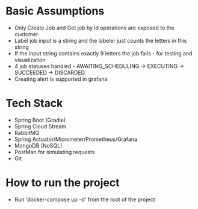 # Basic Assumptions

- Only Create Job and Get job by id operations are exposed to the customer
- Label job input is a string and the labeler just counts the letters in this string
- If the input string contains exactly 9 letters the job fails - for testing and visualization
- 4 job statuses handled - AWAITING_SCHEDULING -> EXECUTING -> SUCCEEDED -> DISCARDED
- Creating alert is supported in grafana

# Tech Stack

- Spring Boot (Gradle)
- Spring Cloud Stream
- RabbitMQ
- Spring Actuator/Micrometer/Prometheus/Grafana
- MongoDB (NoSQL)
- PostMan for simulating requests
- Git

# How to run the project

- Run 'docker-compose up -d' from the root of the project


